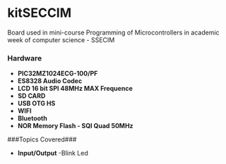 # kitSECCIM

Board used in mini-course Programming of Microcontrollers in academic week of computer science - SSECIM

### Hardware

- **PIC32MZ1024ECG-100/PF**
- **ES8328 Audio Codec**
- **LCD 16 bit SPI 48MHz MAX Frequence**
- **SD CARD**
- **USB OTG HS**
- **WIFI**
- **Bluetooth**
- **NOR Memory Flash - SQI Quad 50MHz**

###Topics Covered###
- **Input/Output**
   -Blink Led
   
